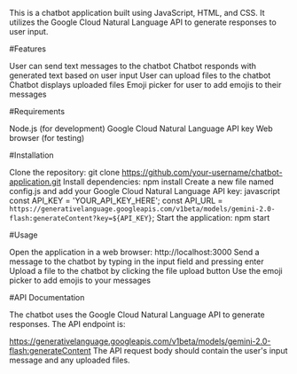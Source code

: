 This is a chatbot application built using JavaScript, HTML, and CSS. It utilizes the Google Cloud Natural Language API to generate responses to user input.

#Features

User can send text messages to the chatbot
Chatbot responds with generated text based on user input
User can upload files to the chatbot
Chatbot displays uploaded files
Emoji picker for user to add emojis to their messages

#Requirements

Node.js (for development)
Google Cloud Natural Language API key
Web browser (for testing)

#Installation

Clone the repository: git clone https://github.com/your-username/chatbot-application.git
Install dependencies: npm install
Create a new file named config.js and add your Google Cloud Natural Language API key:
javascript
const API_KEY = 'YOUR_API_KEY_HERE';
const API_URL = `https://generativelanguage.googleapis.com/v1beta/models/gemini-2.0-flash:generateContent?key=${API_KEY}`;
Start the application: npm start

#Usage

Open the application in a web browser: http://localhost:3000
Send a message to the chatbot by typing in the input field and pressing enter
Upload a file to the chatbot by clicking the file upload button
Use the emoji picker to add emojis to your messages

#API Documentation

The chatbot uses the Google Cloud Natural Language API to generate responses. The API endpoint is:

https://generativelanguage.googleapis.com/v1beta/models/gemini-2.0-flash:generateContent
The API request body should contain the user's input message and any uploaded files.
